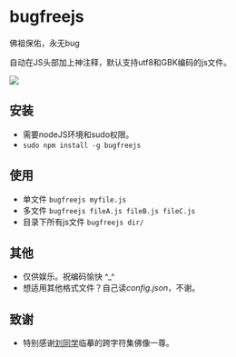 bugfreejs
=========

佛祖保佑，永无bug

自动在JS头部加上神注释，默认支持utf8和GBK编码的js文件。

![](http://gtms04.alicdn.com/tps/i4/TB1sXuyGXXXXXaPXXXXk3aW_VXX-800-668.jpg_600x600q90.jpg)


## 安装
* 需要nodeJS环境和sudo权限。
* ``sudo npm install -g bugfreejs``

## 使用
* 单文件 ``bugfreejs myfile.js``
* 多文件 ``bugfreejs fileA.js fileB.js fileC.js``
* 目录下所有js文件 ``bugfreejs dir/``


## 其他
* 仅供娱乐。祝编码愉快 ^_^
* 想适用其他格式文件？自己读*config.json*，不谢。


## 致谢
* 特别感谢[刘同学](https://github.com/liugb1989)临摹的跨字符集佛像一尊。

